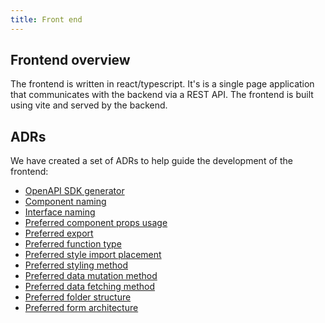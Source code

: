 ```yaml
---
title: Front end
---
```


## Frontend overview

The frontend is written in react/typescript. It's is a single page application that communicates with the backend via a REST API. The frontend is built using vite and served by the backend.

## ADRs

We have created a set of ADRs to help guide the development of the frontend:

* [OpenAPI SDK generator](../ADRs/front-end/sdk-generator.md)
* [Component naming](../ADRs/front-end/component-naming.md)
* [Interface naming](../ADRs/front-end/interface-naming.md)
* [Preferred component props usage](../ADRs/front-end/preferred-component-props-usage.md)
* [Preferred export](../ADRs/front-end/preferred-export.md)
* [Preferred function type](../ADRs/front-end/preferred-function-type.md)
* [Preferred style import placement](../ADRs/front-end/preferred-styles-import-placement.md)
* [Preferred styling method](../ADRs/front-end/preferred-styling-method.md)
* [Preferred data mutation method](../ADRs/front-end/preferred-data-mutation-method.md)
* [Preferred data fetching method](../ADRs/front-end/preferred-data-fetching-method.md)
* [Preferred folder structure](../ADRs/front-end/preferred-folder-structure.md)
* [Preferred form architecture](../ADRs/front-end/preferred-form-architecture.md)

